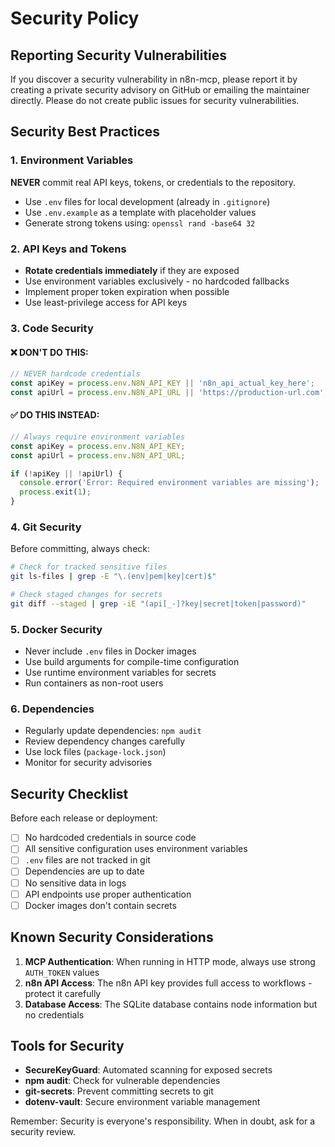 # Security Policy

## Reporting Security Vulnerabilities

If you discover a security vulnerability in n8n-mcp, please report it by creating a private security advisory on GitHub or emailing the maintainer directly. Please do not create public issues for security vulnerabilities.

## Security Best Practices

### 1. Environment Variables

**NEVER** commit real API keys, tokens, or credentials to the repository.

- Use `.env` files for local development (already in `.gitignore`)
- Use `.env.example` as a template with placeholder values
- Generate strong tokens using: `openssl rand -base64 32`

### 2. API Keys and Tokens

- **Rotate credentials immediately** if they are exposed
- Use environment variables exclusively - no hardcoded fallbacks
- Implement proper token expiration when possible
- Use least-privilege access for API keys

### 3. Code Security

#### ❌ DON'T DO THIS:
```typescript
// NEVER hardcode credentials
const apiKey = process.env.N8N_API_KEY || 'n8n_api_actual_key_here';
const apiUrl = process.env.N8N_API_URL || 'https://production-url.com';
```

#### ✅ DO THIS INSTEAD:
```typescript
// Always require environment variables
const apiKey = process.env.N8N_API_KEY;
const apiUrl = process.env.N8N_API_URL;

if (!apiKey || !apiUrl) {
  console.error('Error: Required environment variables are missing');
  process.exit(1);
}
```

### 4. Git Security

Before committing, always check:
```bash
# Check for tracked sensitive files
git ls-files | grep -E "\.(env|pem|key|cert)$"

# Check staged changes for secrets
git diff --staged | grep -iE "(api[_-]?key|secret|token|password)"
```

### 5. Docker Security

- Never include `.env` files in Docker images
- Use build arguments for compile-time configuration
- Use runtime environment variables for secrets
- Run containers as non-root users

### 6. Dependencies

- Regularly update dependencies: `npm audit`
- Review dependency changes carefully
- Use lock files (`package-lock.json`)
- Monitor for security advisories

## Security Checklist

Before each release or deployment:

- [ ] No hardcoded credentials in source code
- [ ] All sensitive configuration uses environment variables
- [ ] `.env` files are not tracked in git
- [ ] Dependencies are up to date
- [ ] No sensitive data in logs
- [ ] API endpoints use proper authentication
- [ ] Docker images don't contain secrets

## Known Security Considerations

1. **MCP Authentication**: When running in HTTP mode, always use strong `AUTH_TOKEN` values
2. **n8n API Access**: The n8n API key provides full access to workflows - protect it carefully
3. **Database Access**: The SQLite database contains node information but no credentials

## Tools for Security

- **SecureKeyGuard**: Automated scanning for exposed secrets
- **npm audit**: Check for vulnerable dependencies
- **git-secrets**: Prevent committing secrets to git
- **dotenv-vault**: Secure environment variable management

Remember: Security is everyone's responsibility. When in doubt, ask for a security review.